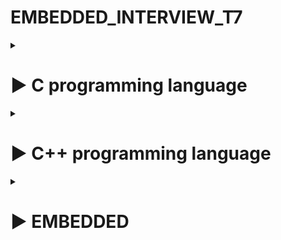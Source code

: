 # EMBEDDED_INTERVIEW_T7

<details>
  <summary><h1>▶ C programming language</h1></summary>
## 1. C Basic 

**1.1 Typedef**

**1.2 Struct**

**1.3 For**

**1.4 While**

**1.5 Do**

**1.6 If Else**

**1.7 Switch case**



## 2. Pointer

**2.1 Con trỏ**
- Là một biến mà nó lưu địa chỉ của biến khác

E.g : 

![Alt text](image.png)

- Biến number có giá trị là 50, địa chỉ là fff4
- Trong đó p là biến con trỏ trỏ đến địa chỉ fff4 của biến number

E.g : 
```c
#include <stdio.h>

int a = 10;

void test(){
    printf("this is test\n");
}
int main(int argc, char const *argv[])
{
    int *ptr = &a;
    printf("dia chi %p\n", &test); 
    printf("dia chi a %p\n", &a );

    printf("gia tri ptr %p\n", ptr);

    printf("gia tri cua bien ma con tro dang quan li %d ", *ptr);
    return 0;
}
```


**Kích thước con trỏ**
Con trỏ chỉ lưu địa chỉ nên kích thước của mọi con trỏ là **như nhau**. Kích thước này phụ thuộc vào môi trường hệ thống máy tính:
- Môi trường Windows 32 bit: 4 bytes
- Môi trường Windows 64 bit: 8 bytes
```c
int main(int argc, char const *argv[])
{

void *ptr= &tong;
printf("size: %d\n", sizeof(ptr));
// Kích thước biến con trỏ phụ thuộc vào kiến trúc của vi xử lí
//64 /8bit = 8 byte
//32/8 = 4

return 0;
}
```


**2.2 Con trỏ Void (Void Pointer)**

- Con trỏ void là con trỏ đặc biệt, có thể trỏ đến mọi địa chỉ
- Dùng con trỏ void thì phải ép kiểu
```c
int main(int argc, char const *argv[])
{
    int i = 10;
    double d = 10.3;
    char c = 'A';
    //int *ptr = &d; : máy sẽ báo lỗi vì không cùng kiểu dữ liệu  
    void *ptr; // là con trỏ đặc biệt, nó sẽ trỏ đến địa chỉ của mọi đối tượng không cần biết đó là kiểu dữ liệu gì 
    ptr = &i; 
    // printf(" gia tri cua ptr %p\n", *ptr); : in ra lỗi vì nó chỉ biết địa chỉ của i chứ không biết nó mang kiểu dữ liệu gì nên ta phải ÉP KIỂU
    printf("test i = %d\n", *(int*)ptr ); // (int*)ptr: giá trị của địa chỉ này là kiểu integer   
    ptr = &d;
    printf("test d = %f\n", *(double*)ptr);
    ptr = &c;
    printf("test c = %c\n", *(char*)ptr);
 return 0;
}

```
**2.3 Function Pointer**
- Trỏ đến địa chỉ của hàm
- Dùng để gọi hàm thông qua con trỏ
`kiểu trả về hàm(*tên con trỏ hàm)(kiểu input, kiểu input )`
Ex:
```c
// con trỏ hàm sẽ trỏ đến địa chỉ của hàm
void tong(int a, int b){
    printf("tong %d va %d = %d\n", a, b, a+b);
}

void hieu(int a, int b){
    printf("hieu %d va %d = %d\n", a, b, a-b);
}

int tich(int a, int b){
    return a*b;
}
int main(int argc, char const *argv[])
{
    void(*ptr)(int,int); 
    ptr = &tong;
    ptr(8,7);
    ptr = &hieu;
    ptr(10,6);
    
    int (*ptrtich)(int,int) = &tich; // Con trỏ ptr trỏ tới hàm tích
    printf("tich %d\n", ptrtich(6,5));
    return 0;
}

```
**2.3.1 Con trỏ hàm làm input parameter**

```c
// con trỏ hàm sẽ trỏ đến địa chỉ của hàm
//input là 1 hàm dùng 1 con trỏ hàm
// cú pháp: void tenham(void(*tencontro)(kieu dau vao, kieu dau vao), tham so dau vao, tham so dau vao)
void tinhtoan(void(*func)(int, int), int a, int b ){
    printf("Tinh toan\n");
    func(a,b);
}
int main(int argc, char const *argv[])
{
  tinhtoan(&tong, 4, 9);   
  tinhtoan(&hieu, 8, 2);
  tinhtoan(&tich, 2, 6);
    return 0;
}

```
**2.3.2 Dùng con trỏ void trỏ đến địa chỉ của con trỏ hàm để hiển thị**
```c
void *ptr = &tong;
((void(*)(int,int))ptr)(7,5);

```


**2.4 Con trỏ NULL**
- Là con trỏ có địa chỉ và giá trị bằng 0
- Vì khai báo con trỏ bất kì thò phải có giá trị nếu không thì con trỏ sẽ trỏ tới giá trị rác
Ex:
```
```


**2.5 Pointer to Pointer**
- **Pointer to pointer** là một loại con trỏ dùng để lưu trữ địa chỉ của biến con trỏ.

VD: 
- ina = 10// 0xc1       
//giá trị 10, địa chỉ 0xc1
 int*ptr = &a // 0xc1; 0xa5
 //giá trị 0xc1, địa chỉ 0xa5``


- int**ptr ( giá trị của biến trỏ ) = &ptr= 0xa5
 *(0xa5)= 0xc1 --> **(0xa5)= 10



## 3. Memory Allocation


| Stack |
|:-----:|
|   ↓   |
|   ↑   |	
|  Heap |
|  Bss(Uninitialized data)  |
|  Data(Initialized data)   |
|  Text |

- ***Text:*** Quyền truy cập chỉ có thể Read
	- Chứa khai báo các hằng số(.rodata)
	- Nó chưa lệnh thực thi nên tránh sửa đổi instruction
- ***Data:*** Quyền truy cập Read-Write
	- Chứa biến toàn cục hoặc biến static: Có giá trị khởi tạo khác 0
	- Được giải phóng khi kết thúc chương trình
- ***Bss:*** Quyền truy cập Read-Write
	- Chứa biến toàn cục hoặc các biến static: Có giá trị khởi tạo bằng 0 hoặc không khởi tạo
	- Được giải phóng khi kết thúc chương trình
- ***Stack:*** Quyền truy cập là Read-Write.
	- Được sử dụng cấp phát cho biến local, input parameter của hàm,...
	- Sẽ được giải phóng khi ra khỏi block code/hàm
- ***Heap:*** Quyền truy cập là Read-Write.
	- Được sử dụng để cấp phát bộ nhớ động như: Malloc, Calloc,...
	- Sẽ được giải phóng khi gọi hàm free,...


**Cấp phát động**
- khai báo 1 mảng mà chưa rõ phải sử dụng kích thước là bao nhiêu --> cấp phát động
- Cấp phát động bộ nhớ chính là việc cấp phát/giải phóng, thay đổi kích thước bộ nhớ một cách linh hoạt. Giúp chúng ta điều khiển được việc sử dụng bộ nhớ của chương trình.

- **Malloc:**  
Ex: tạo 5 ô nhớ cho kiểu uint16
```c
 C1:   uint16_t *ptr = (uint16_t *)malloc(2*5)
 C2:   uint16_t *ptr2 = (uint16_t *)malloc(sizeof(uint16_t)*5);
```
- **Realloc:**
Ex: thay đổi size lên 7 ô nhớ
```c
    ptr2 = (uint16_t *)realloc(ptr2, sizeof(uint16_t)*7);
```
- **Free:** 
Ex:
```c
 free(ptr); // Thu hồi vùng nhớ
```

## 4. Variables 
**4.1 Biến Static**
- Biến static cục bộ: Khi 1 biến cục bộ được khai báo với từ khóa static. Biến sẽ chỉ được khởi tạo 1 lần duy nhất và tồn tại suốt thời gian chạy chương trình. Giá trị của nó không bị mất đi ngay cả khi kết thúc hàm. Tuy nhiên khác với biến toàn cục có thể gọi trong tất cả mọi nơi trong chương trình, thì biến cục bộ static chỉ có thể được gọi trong nội bộ hàm khởi tạo ra nó. Mỗi lần hàm được gọi, giá trị của biến chính bằng giá trị tại lần gần nhất hàm được gọi.


_E.g :  Khi chưa khai báo biến static_
```c
void test(){
    static int a =10;  // giả sử có địa chỉ là 0xc1
    printf("a = %d\n", a);
    a++;
}

int main(int argc, char const *argv[])
{
    test(); // nó sẽ được lưu ở phân vùng nhớ đó 
    test(); // khi chạy lần 2 thì sẽ không khởi tạo lại mà tiếp tục thực hiện tức là a + 1 
    test(); // tương tự

    return 0;
}
```
Kết quả: 
10
10
10


_E.g :  Khi dùng biến static_
```c
void test(){
    static int a =10;  // giả sử có địa chỉ là 0xc1
    printf("a = %d\n", a);
    a++;
}

int main(int argc, char const *argv[])
{
    test(); // nó sẽ được lưu ở phân vùng nhớ đó 
    test(); // khi chạy lần 2 thì sẽ không khởi tạo lại mà tiếp tục thực hiện tức là a + 1 
    test(); // tương tự

    return 0;
} 
```
Kết quả: 
 10
 11
 12


- Biến static toàn cục: Biến toàn cục static sẽ chỉ có thể được truy cập và sử dụng trong File khai báo nó, các File khác không có cách nào truy cập được. 



**4.2 Biến Extern** 
- Gọi hàm, biến từ một file khác
- Biến Static toàn cục không lấy được qua extern

VD: Muốn gọi biến a ở file test. sang file main.c, ta thực hiện ở file main.c như sau:

extern a;

Tại Terminal gõ: `gcc main.c test.c` --> `enter`
Gõ `./main` 



**4.3 Biến Volatile**
```c
volatile int test; // thông báo cho compiler không được phép tối ưu test
    while (1)
    {
        test = readdataUART(); // khi chạy sẽ bỏ qua bước này
        A();
        B();
        C();
    }  
    return 0;
```


**4.4 Biến Register**
- Tác dụng của từ khóa register, nói một cách ngắn gọn là làm tăng hiệu năng(performance) của chương trình.

![Alt text](image-5.png)

- Có register thì xử lí nhanh hơn.
- Hiện nay người ta không còn sủ dụng register nữa vì tốc độ xử lí của RAM đã nhanh hơn tuy nhiên một vài controller còn sử dụng.

Ex:
```c

int main(int argc, char const *argv[])
{
    clock_t start, end;
    double test;
    register  i; 
    start = clock();
    for (; i < 0xFFFFFFFF; i++);
    end = clock();
    test = ((double)(end - start))/CLOCKS_PER_SEC;
    printf("time: %f\n", test);
    return 0;
}

// không có register: time: 7.550000
// có register        time: 0.951000

``` 

## 5. Struct and Union
Struct và Union là 2 cấu trúc dữ liệu do lập trình viên định nghĩa bao gồm các biến với kiểu dữ liệu khác nhau.

**5.1 Struct**

Cú Pháp:
```c
struct <tên kiểu cấu trúc>
{
<kiểu dữ liệu> <tên thành phần 1>;
… 
<kiểu dữ liệu> <tên thành phần n>;
} <tên biến 1>, <tên biến 2>;

```
Ex: 
```c
struct dulieuhocsinh {
    int tuoi;
    float chieucao;
    int namsinh;
}hocsinh1;
```

**5.2 Union**
- Được khai báo và sử dụng như cấu trúc
- Các thành phần của union có chung địa chỉ đầu (nằm chồng lên nhau trong bộ nhớ)

Cú Pháp
```c
union <tên kiểu cấu trúc>
{
<kiểu dữ liệu> <tên thành phần 1>;
… 
<kiểu dữ liệu> <tên thành phần n>;
} <tên biến 1>, <tên biến 2>;
 ```
Ex:

```c
typedef union{
        uint8_t var1[2];
        uint8_t var2[3];
        uint8_t var3[1];   
}typeunion;
```

**5.3 So sánh Struct và union**

Về mặt ý nghĩa, struct và union cơ bản giống nhau(đều là kiểu dữ liệu do người dùng tự định nghĩa). Tuy nhiên, về mặt lưu trữ trong bộ nhớ, chúng có sự khác biệt rõ rệt như sau:

•	**Struct**: Dữ liệu của các thành viên của struct được lưu trữ ở những vùng nhớ khác nhau. Do đó kích thước của 1 struct tối thiểu bằng kích thước các thành viên cộng lại tại vì còn phụ thuộc vào bộ nhớ đệm (struct padding)

•	**Union** : Dữ liệu các thành viên sẽ dùng chung 1 vùng nhớ. Kích thước của union được tính là kích thước lớn nhất của kiểu dữ liệu trong union. Việc thay đổi nội dung của 1 thành viên sẽ dẫn đến thay đổi nội dung của các thành viên khác.


**5.4 Ví dụ về truyền data sử dụng union và struct**
```c
typedef union{
    struct{
        uint8_t id[2];
        uint8_t data[3];
        uint8_t checkSum[1];


    }object;
    uint8_t array[6];
   
}dataFrame;


int main(int argc, char const *argv[])
{
    //Gói data cần phải truyền: 1 byte ID
    //                          3 byte DATA
    //                          1 byte CS
    //                          0x01 0xC2 0xF8
    dataFrame test;
    test.object.id[0] = 0x01;
    test.object.id[1] = 0x02;

    test.object.data[0] = 0xC8;
    test.object.data[1] = 0xF8;
    test.object.data[2] = 0xF2;

    test.object.checkSum[0] = 0xA7;
    return 0;
}
```


## 6. Compiler 
Chương trình được viết bằng C muốn chạy được trên máy tính phải trải qua một quá trình biên dịch để chuyển đổi từ dạng mã nguồn sang chương trình dạng mã thực thi. Quá trình được chia ra làm 4 giai đoạn chính:


•	Giai đoàn tiền xử lý (Pre-processor)

•	Giai đoạn dịch NNBC sang Asembly (Compiler)

•	Giai đoạn dịch asembly sang ngôn ngữ máy (Assembler)

•	Giai đoạn liên kết (Linker)

![Alt text](image-4.png)

**6.1 Pre-processor (Giai đoạn tiền xử lý):** 

Nhận mã nguồn và xóa bỏ các dòng comments, xử lý các chỉ thị tiền xử lý có bắt đầu bằng kí hiệu `#`. Như `#include` (thay thế mã chương trình của một tệp tiêu để vào mã nguồn cần dịch), `#define` (thay thế bằng giá trị cụ thể tại mỗi nơi sử dụng trong chương trình).
	-  Sau khi qua quá trình tiền xử lý thì file code lúc này sẽ có dạng `.i`.
	-  Dùng lệnh `gcc -E filename.c -o filename.i` hoặc `gcc -E filename.c` để xem code sau khi qua quá trình preprocessor.


**6.2 Compiler (Giai đoạn dịch NNBC sang ngôn ngữ Assembly)**

Kiểm tra các kiểu dữ liệu có lỗi hay không, phân tích cú pháp (syntax) của mã nguồn NNBC và tối ưu code.
	-  Quá trình này sẽ biên dịch từ code `.i` sang ngôn ngữ assembly `.s`.
	-  Dùng lệnh `gcc -S -o filename.s filename.c` để có thể xem code sau quá tình compiler.
 
**6.3 Assembler (Giai đoạn dịch ngôn ngữ Assembly sang ngôn ngữ máy):**

- Biên dịch ngôn ngữ Assembly sang ngôn ngữ máy (0 và 1). Và tạo ra tệp tin Object `.o` or `.obj`.
-  Dùng lệnh `gcc -c filename.c -o filename.o` để tạo ra file ".o" và dùng lệnh `objdump -d -Mintel filename.o` để xem code.

**6.4 Linker (Giải đoạn liên kết):** 
- Trong giai đoạn này mã máy của một chương trình `.o` dịch từ nhiều nguồn (file .c hoặc file thư viện .lib) được liên kết lại với nhau để tạo thành chương trình đích nhất. Mã máy của các hàm thư viện gọi trong chương trình cũng được đưa vào chương trình cuối trong giai đoạn này. Chính vì vậy mà các lỗi liên quan đến việc gọi hàm hay sử dụng biến tổng thể mà không tồn tại sẽ bị phát hiện. Kể cả lỗi viết chương trình chính không có hàm main() cũng được phát hiện trong liên kết.

- File sau khi được gộp lại thì sẽ có đuôi mở rộng Executable `.exe`, còn trên Linux và MacOs thì có thể có đuối theo chỉ định hoặc không có đuôi mở rộng.

- Để chạy file code C trên `terminal` dùng lệnh `gcc -o filename filename.c` đẻ tạo ra tệp thực thi, sau đó dùng lệnh `./filename` để chạy tệp thực thi đó.


## 7. Macro and Function
**7.1 Macro**
 Macro không phải là kiểu dữ liệu mà là một định nghĩa 1 đoạn chương trình nào đó bằng một tên, khi gọi tên chương trình đó thì quá trình tiền xử lí sẽ copy chương trình đó bỏ vào.

**7.1.1 #ifndef** (if not define)
Ex:

`

`#ifndef STM32
#define STM32
*chương trình*


`

**7.1.2 Tạo chuỗi**
- Mỗi con chip có những thanh ghi khác nhau, ta định nghĩa cho mỗi con chip vì thế chương trình phía dưới chỉ cần thay đổi
- Để tạo chuỗi ta dùng #


**7.1.3 __VA_ARGS__**

**7.2 Function**
- Function là một khối lệnh thực hiện chức năng nào đó.
- Program counter: là bộ đếm
- Stack pointer: lưu bộ nhớ, 
- Vào 0x0000 sẽ khởi tạo Program count và Stack pointer
- Program count sẽ đếm từng địa chỉ và đọc giá trị của từng địa chỉ ra. Thì giá trị đó sẽ làm cho chương trình chạy.

lưu thằng tiếp theo vào stack pointer 

**7.3 So sánh Macro và Function**



 | |Macro  | Function |
 |-|-------|----------|
 | **Được xử lí ở**| Preprocessor | Compiler|
|**Tóm tắt quá trình thực hiện** | Thay thế đoạn code macro vào chỗ được gọi trước khi được biên dịch | 	Khi thấy hàm được gọi, compiler sẽ phải lưu con trỏ chương trình PC (Program Counter) hiện tại vào stack(stack counter); chuyển PC tới hàm được gọi, thực hiện hàm đó xong và lấy kết quả trả về; sau đó quay lại vị trí ban đầu trong stack trước khi gọi hàm và tiếp tục thực hiện chương trình. |
| **Kích thước**|  lớn file main.i sẽ dài hơn| file sẽ nhiều hơn assembly nhỏ | 
|**Tốc độ** |nhanh  | chậm |

file main.i

tốn ram hơn

## 8.REVIEW C - Interview Question 
1. Khác nhau giữa Macro và Function? Kích thước lớn là cái gì lớn? RAM_file.i_file.s_file.o_file.exe



2. Có bao nhiêu phân vùng nhớ? Liệt kê và nêu rõ?

3. Khác nhau giữa Stack và Heap?

4. Không giải phóng vùng nhớ bằng Free thì chương trình sẽ như thế nào? Nếu shut down máy thì sẽ hết tình trạng đó không?
- Có vì phần vùng nhớ nằm trong RAM, mà RAM thì sẽ bị reset khi tắt nguồn.

5. Biến Static toàn cục và Static cục bộ?

6. typedef struct{
	int x;
	int y;
}Points; 
Points nằm ở phân vùng nào? 

- Không ở phân vùng nào cả (nếu không sử dụng Points)
Nằm ở phân vùng text (Nếu có sử dụng Points)
	Vì nếu k sử dụng Points thì quá trình Compiler sẽ bỏ đi khai báo của Points
	Nếu có sử dụng Points thì quá trình Compiler sẽ để lại khai báo của Points
7. Struct và Union?

8. Con trỏ là gì?
9. Liệt kê các loại con trỏ và nêu rõ từng loại?

11. Quá trình compiler diễn ra như nào?
	

## Additional Knowledge
</details>

<details>
  <summary><h1>▶ C++ programming language</h1></summary>

## 1.CLASS
1.1 What is class?
- Class là một cấu trúc dữ liệu tự định nghĩa, nó cho phép lập trình viên tạo ra các đối tượng (**objects**) mới có cùng bản chất.

- Class định nghĩa các thuộc tính data members còn gọi là **property** và phương thức member functions còn gọi là **method** mà các đối tượng của nó có thể sử dụng.
- Trong C++, từ khóa class sẽ chỉ điểm bắt đầu của một class sẽ được cài đặt. Class trong C++ giúp tổ chức mã nguồn một cách có cấu trúc và tái sử dụng, đồng thời cho phép ẩn thông tin và triển khai tính kế thừa, đa hình và đóng gói.

**Phạm vi truy cập (Access modifiers):**
Access modifier là phạm vi truy cập của các thuộc tính và phương thức sẽ được khai báo bên dưới nó. Có 3 phạm vi truy cập trong C++ là public, private và protected.

- **Public**: Các member được khai báo trong Public thì các Object có thể truy cập trực tiếp tới được. Và các User có thể sử dụng và thay đổi các giá trị trong các member này
- **Private**: Được sử dụng khi bạn muốn chặn User truy cập vào những member khai báo trong phạm vi này, giới hạn truy cập và sửa đổi giá trị của chúng. Sử dụng các member trong Public để truy cập đến các member trong Private.
- **Protected**: Tương tự như Private, nhưng Private thì các class con không thể kết thừa được các member trong Private của class chính, còn Protected thì lại cho phép các class con có thể kế thừa được các member trong protected của class chính.
**1.2 Constructor**
- Constructor hay hàm dựng là một hàm đặc biệt.
- Constructor là một hàm sẽ có tên trùng với tên của class.
- Sẽ được gọi chạy đầu tiên ngay khi chúng ta khởi tạo một object.

**1.3 Destructor**

## 2.OOP
Có 4 đặc tính: Tính kế thừa, đa hình, trừa tượng và đóng gói

**2.1 Inheritance (Tính kế thừa )**
Trong lập trình hướng đối tượng có ý nghĩa, một class có thể kế thừa các thuộc tính của một class khác đã tồn tại trước đó. Khi một class con được tạo ra bởi việc kế thừa thuộc tính của class cha thì chúng ta sẽ gọi class con đó là subclass trong C++, và class cha chính là superclass trong C++

**2.2 Abstraction (Tính trừu tượng)**
Tính trừu tượng trong lập trình hướng đối tượng là một khả năng mà chương trình có thể bỏ qua sự phức tạp bằng cách tập trung vào cốt lõi của thông tin cần xử lý. Điều đó có nghĩa, bạn có thể xử lý một đối tượng bằng cách gọi tên một phương thức và thu về kết quả xử lý, mà không cần biết làm cách nào đối tượng đó được các thao tác trong class. Ví dụ đơn giản, bạn có thể nấu cơm bằng nồi cơm điện bằng cách rất đơn giản là ấn công tắc nấu, mà không cần biết là bên trong cái nồi cơm điện đó đã làm thế nào mà gạo có thể nấu thành cơm.

**2.3 Polymorphism (Tính đa hình)**
Tính đa hình trong lập trình hướng đối tượng là một khả năng mà một phương thức trong class có thể đưa ra các kết quả hoàn toàn khác nhau, tùy thuộc vào dữ liệu được xử lý. Ví dụ đơn giản, cùng là một class quản lý dữ liệu là các con vật, thì hành động sủa hay kêu của chúng được định nghĩa trong class sẽ cho ra kết quả khác nhau, ví dụ nếu là con mèo thì kêu meo meo, còn con chó thì sủa gâu gâu chẳng hạn. 

**2.4 Encapsulation (Tính đóng gói)**
Tính đóng gói trong lập trình hướng đối tượng có ý nghĩa không cho phép người sử dụng các đối tượng thay đổi trạng thái nội tại của một đối tượng, mà chỉ có phương thức nội tại của đối tượng có thể thay đổi chính nó. Điều đó có nghĩa, dữ liệu và thông tin sẽ được đóng gói lại, giúp các tác động bên ngoài một đối tượng không thể làm thay đổi đối tượng đó, nên sẽ đảm bảo tính toàn vẹn của đối tượng, cũng như giúp dấu đi các dữ liệu thông tin cần được che giấu. Ví dụ đơn giản, khi bạn dùng một cái iphone, bạn không thể thay đổi các cấu trúc bên trong của hệ điều hành iOS, mà chỉ có Apple mới có thể làm được điều này thôi.

**SUMMMARY**
- Tính đa hình: là cùng một phương thức với các input khác nhau thì sẽ cho ra các kết quả khác nhau. Trong một Class thì những method có thể trùng tên nhau nhưng phải khác input parameter.

E.g: Cách di chuyển. Khi input là người thì cách di chuyển là hai chân, input là mèo thì cách di chuyển là bốn chân, input là cá thì cách di chuyển là đuôi. Hoặc ví dụ về loại nhạc cụ.

- Tính trừu tượng: là một khả năng mà chương trình có thể bỏ qua sự phức tạp bằng cách tập trung vào cốt lõi của thông tin cần xử lý.
E.g: Như máy giặc ta chỉ cần bỏ đồ vào và bấm nút còn bên trong máy giặc, giặc như thế nào ta không cần quan tâm.

- Tính đóng gói: Các thuộc tính phải được nằm trong private để gán giá trị cho nó hoặc lấy giá trị của nó ra thì phải thông qua. Ý nghĩa là tránh cho người dùng cang thiệp vào và sửa đổi dữ liệu.


### 3.Vector
- Vector là một cấu trúc dữ liệu trong C++ dùng để chứa các đối tượng khác. Tương tự như mảng (array), vector cũng có thể chứa nhiều phần tử.
- Tuy nhiên, nếu như số lượng phần tử (size) của một mảng là cố định, thì ở vector, nó hoàn toàn có thể thay đổi trong suốt quá trình làm việc của chương trình
- vector khác mảng thông thường là kích thước của vector có thể thay đổi trong quá trình thực thi chương trình. Khi cần, vector có thể mở rộng (tăng kích thước) hoặc thu hẹp (giảm kích thước) để chứa thêm hoặc loại bỏ các phần tử.
- Trước khi sử dụng thư viện `#include<vector>`.

- So sánh với mảng tĩnh, vector tiêu thụ bộ nhớ hơn để đổi lấy khả năng quản lý lưu trữ và tăng kích thước động một cách hiệu quả.
**Modifier**

- ***push_back():*** Hàm đẩy một phần tử vào vị trí sau cùng của vector. Nếu kiểu của đối tượng được truyền dưới dạng tham số trong push_back() không giống với kiểu của vector thì sẽ bị ném ra. VD: ten-vector.push_back(ten-cua-phan-tu);
	- ***assign():*** Nó gán một giá trị mới cho các phần tử vector bằng cách thay thế các giá trị cũ. VD: ten-vector.assign(int size, int value);
	- ***pop_back():*** Hàm pop_back () được sử dụng để xóa đi phần tử cuối cùng một vector.
	- ***insert():*** Hàm này chèn các phần tử mới vào trước phần tử trước vị trí được trỏ bởi vòng lặp. Chúng ta cũng có thể chuyển một số đối số thứ ba, đếm số lần phần tử được chèn vào trước vị trí được trỏ.
   	- ***erase():*** Hàm được sử dụng để xóa các phần tử tùy theo vị trí vùng chứa
	- ***emplace():*** Nó mở rộng vùng chứa bằng cách chèn phần tử mới vào
	- ***emplace_back():*** Nó được sử dụng để chèn một phần tử mới vào vùng chứa vector, phần tử mới sẽ được thêm vào cuối vector
	- ***swap():*** Hàm được sử dụng để hoán đổi nội dung của một vector này với một vector khác cùng kiểu. Kích thước có thể khác nhau.
	- ***clear():*** Hàm được sử dụng để loại bỏ tất cả các phần tử của vùng chứa vector.

```c
	//dùng thư viện vector giống cấp phát bộ nhớ động trong c, nhưng có thư viện hỗ trợ các công cụ nhanh hơn.
	#include <vector>
	
	vector<int> array;	// khai báo mảng kiểu int
	array.push_back(4);  //thêm phần tử tại 0 là 4
	array.push_back(8);  //thêm phần tử tại 1 là 8
	array.push_back(20);
	array.push_back(15); //thêm phần tử tại 4 là 15
	
	//từ C++ 11 trở đi có for cải :
	for(int item : array){ // có thể dùng biến auto item, biến auto sẽ tự định nghĩa item thuộc kiểu dữ liệu gì tùy vào giá trị và nó được lưu
		printf("i = %d\n",item);
	}
	
	array.pop_back(); //xóa phần tử cuối cùng, xóa 15
	array.insert(array.begin()+2,77); //chèn phần tử tại 2 là 77, các phần tử phía sau sẽ dời vị trí cho nhau.
	array.erase(array.begin()+2); // xóa phần tử thứ 2, dời những phần tử phía sau lên.
	array.clear(); //thu hồi vùng nhớ giống free
	
	for(int i =0;i<array;i++){
		printf("%d\n",array[i]);
	}
```

### 4. TEMPLATE

- **Template (khuôn mẫu)** là một từ khóa trong C++, và là một kiểu dữ liệu trừu tượng tổng quát hóa cho các kiểu dữ liệu int, float, double, bool...
- **Template** trong C++ có 2 loại đó là function template & class template.
- **Template** giúp người lập trình định nghĩa tổng quát cho hàm và lớp thay vì phải nạp chồng (overloading) cho từng hàm hay phương thức với những kiểu dữ liệu khác nhau.

- **Summary:** Là 1 tính chất của tính đa hình. Những chương trình, hàm có tính đa hình gần giống nhau, người ta sử dụng tính đa hình để biểu diễn. 

E.g
```c
#include <iostream>

template <typename var1, typename var2>

var1 tong(var1 a,var2 b){
    return var1(a+b);
}

int main(){
    printf("tong a va b:%d\n",tong(4,5));
// 4 là int=> var 1 là int , 5 là int => var2 là int
    printf("tong a va b: %f\n",tong(4.3,5));

//4.3 var 1 là double, var 2 là int . ép kiểu cho var 1 theo double

    return 0;
}
```

### 5. NAMESPACE
- **Namespace** là từ khóa trong C++ được sử dụng để định nghĩa một phạm vi nhằm mục đích phân biệt các hàm, lớp, biến, ... cùng tên trong các thư viện khác nhau

```c
#include <iostream>
#include "test.cpp"


using namespace ConOngA;
namespace ConOngA{
    int Teo = 20;

}
// Chỉ được 1 biến Teo. Không được khai báo thêm 1 biến Teo 

namespace ConOngB{
    int Teo = 30;
}

//Để sử dụng 2 biến ConOngA và ConOngB thì ta sử dụng namespace  


using namespace ConOngA; // thì lúc này ở hàm main có thể gọi trực tiếp Teo, không cần phải gọi ConOngA nữa



int main(int argc, char const *argv[])
{
    std::cout<<ConOngA::Teo<< std::endl; 
    std::cout<<ConOngB::Teo<<std::endl;

    // Là biến bình thường chỉ khác địa chỉ vùng nhớ nó lưu

    ConOngA::SinhVien sv;
    sv.TEN = 10;
    std::cout<<Teo<<std::endl;

    // ConOngA ở file test và ở file này là 1 vùng nhớ chung nên những member phía trong sẽ không được trùng nhau
    // Khi ngta thiết kế thư viện có những thứ bên trong trùng nhau vd như độ ẩm ( độ ẩm của đất hoặc không khí), thì người ta sẽ thiết kế các namespace khác nhau
    
    return 0;
}
    

```


### 6. VIRTUAL FUNCTION
- **Hàm ảo (virtual function)** là một hàm thành viên trong lớp cơ sở mà lớp dẫn xuất khi kế thừa cần phải định nghĩa lại.
- **Hàm ảo** được sử dụng trong lớp cơ sở khi cần đảm bảo hàm ảo đó sẽ được định nghĩa lại trong lớp dẫn xuất. Việc này rất cần thiết trong trường hợp con trỏ có kiểu là lớp cơ sở trỏ đến đối tượng của lớp dẫn xuất.
- **Hàm ảo** là một phần không thể thiếu để thể hiện tính đa hình trong kế thừa được hỗ trợ bởi nguồn ngữ C++.
**Lưu ý:** Con trỏ của lớp cơ sở có thể chứa địa chỉ của đối tượng thuộc lớp dẫn xuất, nhưng ngược lại thì không được.
- **Hàm ảo** chỉ khác hàm thành phần thông thường khi được gọi từ một con trỏ. Sử dụng hàm ảo khi muốn con trỏ đang trỏ tới đối tượng của lớp nào thì hàm thành phần của lớp đó sẽ được gọi mà không xem xét đến kiểu của con trỏ.

**Sum:** Khi thiết kế chương trình nếu cho phép class con load lại cái mới nhất thì ta sử dụng virtual function

### 7. LINKED LIST
 **Danh sách liên kết đơn (Single Linked List)** là một cấu trúc dữ liệu động, nó là một danh sách mà mỗi phần tử đều liên kết với phần tử đúng sau nó trong danh sách. Mỗi phần tử (được gọi là một node hay nút) trong danh sách liên kết đơn là một cấu trúc có hai thành phần:

+ Thành phần dữ liệu: lưu thông tin về bản thân phần tử đó.
+ Thành phần liên kết: lưu địa chỉ phần tử đứng sau trong danh sách, nếu phần tử đó là phần tử cuối cùng thì thành phần này bằng NULL.

![Alt text](image-1.png)
![Alt text](<Untitled Diagram_node.png>)  


### 8. LIST
 **List** là một danh sách chứa các đối tượng (các nút (node) – lưu trữ các thông tin dữ liệu và địa chỉ của nút kế tiếp, nút trước đó) liên kết với nhau và cho phép chèn thêm hay xóa bất kì một đối tượng nào trong danh sách.
```c
#include <iostream>
#include <list>


using namespace std;

int test[] = {1, 3, 5, 7, 9};

int main(int argc, char const *argv[])
{
    list<int> array =  {1, 2, 3, 4, 5, 6};
    list<int>::iterator it = array.begin();

    advance(it, 2); // Dịch con trỏ tới vị trí 3
    array.insert(it, 10); // chèn 10 vào vị trí 3

    for(int i : array){
        cout<<"i = "<<i <<endl;
    }
    //Hoặc thông qua iterator
    for (list<int>::iterator it = array.begin(); it != array.end(); it++) //it sẽ dịch địa chỉ qua ô    
    {
       cout<<" i = "<<*it<<endl;
    }
    
    //Đối với list thì phải dùng các này. Chứ không thể dùng vòng for như bình thường( i<array.size())
    // Vector giống như malloc, realloc khác với List là kiểu linked list

    array.begin();
    test[1];
    return 0;
}

```

### 9. MAP

- Cấu trúc dữ liệu kiểu map là một cấu trúc dữ liệu ánh xạ giữa cái gọi là khoá (key) sang giá trị của khoá đó (gọi là value)

- Trong cấu trúc dữ liệu này, mỗi một key sẽ nhận một giá trị khác nhau.

![Alt text](image-3.png)

```c
#include <iostream>
#include <map>

using namespace std;

typedef struct{
    string ten;
    int tuoi;
}ThongTin;


int main(int argc, char const *argv[])
{
    map<int, ThongTin> SinhVien;

    SinhVien[101] = {"Hoang", 20}; //101: là key, {"Hoang", 20} là value
    SinhVien[102] = {"Tuan", 18};
    SinhVien[103] = {"Quan", 21};
    

    for(auto item : SinhVien){
        cout<<"ID = "<<item.first<<", Ten: "<<item.second.ten<<", Tuoi: "<<item.second.tuoi<<endl;
    }
    return 0;
}




```

**SO SÁNH VECTOR, LIST VÀ MAP**

|            | Vector                   | List                        | Map                            |
|------------|--------------------------|-----------------------------|--------------------------------|
| Ad    | - Truy cập ngẫu nhiên các phần tử thông qua index. <br> - Được triển khai dưới dạng địa chỉ liên tiếp trong bộ nhớ. <br> - Hỗ trợ thay đổi kích thước dễ dàng. | - Chèn và xóa phần tử ở bất kỳ vị trí nào dễ dàng hơn. <br> - Không cần dùng thêm bộ nhớ liền kề để mở rộng kích thước. <br> - Linh hoạt trong việc chèn, xóa và truy xuất. | - Lưu trữ các cặp key-value và tự động sắp xếp theo key. <br> - Truy cập hiệu quả thông qua key. <br> - Hỗ trợ các phương thức cho việc chèn, xóa và truy xuất. |
| Disad | - Chèn và xóa phần tử ở vị trí không phải cuối cùng thì phức tạp hơn. <br> - Cần dùng thêm bộ nhớ liền kề để mở rộng kích thước. <br> - Không hiệu quả cho chèn và xóa phần tử ở đầu hoặc giữa vector. | - Truy cập ngẫu nhiên chậm hơn so với vector. <br> - Chiếm nhiều bộ nhớ hơn do lưu trữ các con trỏ liên kết. | - Tốn nhiều bộ nhớ hơn do lưu trữ các key-value pairs và con trỏ liên kết. <br> - Thời gian tìm kiếm và truy xuất có phức tạp. <br> - Không hỗ trợ truy cập ngẫu nhiên theo index. |


### 10. LAMDA (unfinished)

 - Sử dụng mà không cần biết trước, khi nào sủ dụng thì dùng đến luôn
 - Hàm bình thường thì viết toàn cục. Còn lambda viết cục bộ 
**Expression**:

*[ capture clause ] (parameters) -> return-type  
{   
   definition of method   
}*

</details>

<details>
  <summary><h1>▶ EMBEDDED</h1></summary>

### 1. SPI - Serial Peripheral Interface
**1.1 Introduction**

    Giao tiếp 1 Master với 1 Slave
    Bus SPI gồm có 4 đường tín hiệu:
- **SCLK**: Serial Clock
- **MOSI**: Master Out, Slave In
- **MISO**: Master In, Slave Out
- **SS**: Slave Select
 ![Alt text](image-13.png)
**1.2 How SPI works?**
![Alt text](image-11.png)
- Mỗi chip Master hay Slave sẽ có một thanh ghi dữ liệu 8 bit chứa dữ liệu cần gửi đi hoặc dữ liệu nhận về.
- Cứ mỗi xung nhịp do Master tạo ra trên chân SCLK, một bit trong thanh ghi dữ liệu của Master được truyền qua Slave trên đường MOSI, đồng thời một bit trong thanh ghi dữ liệu của Slave cũng được truyền qua cho Master trên đường MISO.

**1.3 Operation Modes**
**CPOL** - **Clock Polarity** : cực của xung clock(chế độ nhàn rỗi mức 0, 1)
**CPHA** - **Clock Phase**: pha của clock (cạnh lên, xuống)

|  **MODE** | **CPOL**  | **CPHA**  |
|-------|-------|-------|
|  1    |   0   |0      |
|  2    |   0   |1      |
|  3    |   1   |0      |
|  4    |   1   |1      |

![Alt text](image-12.png)
### 2. UART
**2.1 Introduction**

![Alt text](image-10.png)
- UART hay bộ thu-phát không đồng bộ đa năng là một trong những hình thức giao tiếp kỹ thuật số giữa thiết bị với thiết bị đơn giản và lâu đời nhất. 
- Nó dựa vào 1 khoảng thời gian giống nhau để truyền dữ liệu. So sánh với SPI thì UART sẽ chậm hơn và dễ lỗi hơn do không có chân xung clock.
**2.2 How I2C works?**
![Alt text](image-9.png)
- **Start bit** 2 chân Tx, Rx luôn ở mức 1. Khi giao tiếp thì Tx kéo xuống 0 . Sau đó delay 1 khoảng thời gian cố định. 
**Data Frame:** - Nó có thể dài từ 5 bit đến 8 bit nếu sử dụng bit Parity (bit chẵn lẻ). 
- Kiểm tra bit thứ nhất. Data đó ở mức 1 thì set Tx lên 1 còn ngược lại Tx về 0. Delay 1 khoảng thời gian **baud rate** và tiếp tục thực hiện như thế. 
- **Parity Bit** bit Parity là một cách để UART bên nhận kiểm tra dữ liệu đã thay đổi trong quá trình truyền hay không.
    + Nếu tổng số bit 1 trong Data Frame là chẵn thì set P về 0.
    + Nếu tổng số bit 1 trong Data Frame là lẻ thì set P lên 1. 

**Stop Bit:** Để báo hiệu sự kết thúc của gói dữ liệu, UART gửi sẽ điều khiển đường truyền dữ liệu từ điện áp thấp đến điện áp cao trong ít nhất hai khoảng thời gian bit

**UART2:**

- Rx sẽ liên tục kiểm tra, Rx khi hạ xuống 0 thì nhận biết UART1 truyền. Sau đó delay 1 khoảng thời gian. Đọc lại chân Rx. delay 1 khoảng thời gian ở mỗi bit.

- Nó dựa vào 1 khoảng thời gian giống nhau để truyền dữ liệu. So sánh với SPI thì UART sẽ chậm hơn và dễ lỗi hơn do không có chân xung clock.

baud rate: số bit truyền trong 1s
bit P: là bit 1 hoặc 0 để các bit gởi đi có tổng số bit 1 là số chẵn





### 3. I2C
**3.1 Introduction**
- I2C sử dụng 2 dây tín hiệu là SDA (Serial Data Line) và SCL (Serial Clock Line). 
- SPI có hai chân truyền, nhận nên có thể truyền nhận cùng một lúc còn I2C chỉ có 1 chân SDA nên tại 1 thời i điểm chỉ có thể truyền hoặc nhận. 

![Alt text](image-7.png)
![Alt text](image-6.png)

**How I2C wworks**

![Alt text](image-8.png)

 Về chế độ truyền của I2C thì nó sẽ truyền theo các Messages.

- Đầu tiên nó sẽ gửi Start bit, **Start bit** này là **SDA** sẽ kéo mức điện áp từ mức cao xuống mức thấp trước khi **SCL** sẽ kéo từ mức cao xuống mức thấp.

- Sau đó sẽ gửi 7 hoặc 10 bit địa chỉ(**Address Frame**) kèm với 1 bit **read/write** (bit này sẽ thông báo cho slave là master đang muốn gửi dữ liệu đến slave hay muốn nhận dữ liệu từ slave).
- Mỗi slave sẽ so sánh địa chỉ được gửi từ master với địa chỉ của chính nó. Nếu địa chỉ trùng khớp, slave sẽ trả về một bit ACK . 
- Nếu slave đã nhận được dữ liệu thì slave sẽ trả về một bit **ACK** ở mức thấp, sau khi master đã nhận được bit **ACK(bit 0)** bằng cách kéo dòng **SDA** xuống thấp cho một bit thì nó biết là slave đã nhận đúng địa chỉ. 
- Nếu địa chỉ từ master không khớp với địa chỉ của slave, slave rời khỏi đường SDA cao.
- Mỗi lần master truyền một byte thì master có một khoảng **timeout** (thời gian thoát ra)cố định để đợi nhận tín hiệu **ACK**. Master sẽ liên tục đọc chân **SDA** nếu trong **timeout** mà slave không kéo chân **SDA** về mức 0. Thì chương trình sẽ truyền lại từ đầu hoặc cho dừng chương trình...
- Tiếp theo master sẽ truyền **8 bit data**, sau đó nó sẽ đợi slave phản hồi lại bit **ACK** nếu nhận được thì nó sẽ truyền byte tiếp theo, cứ như vây nó truyền hết data mình muốn truyền đi.
- Cuối cùng để kết thúc thì nó gửi một **Stop bit**, **Stop bit** đầu tiên nó sẽ kéo **SCL** từ mức thấp lên mức cao, sau đó **SDA** kéo từ mức thấp lên mức cao.

### 4. Interupt

- Chương trình ngắt là chương trình ưu tiên cao, sẽ chạy độc lập với chương trình chính. Khi có sự kiện đột xuất xảy ra thì chương trình sẽ chạy chương trình ngắt.
- Mỗi loại ngắt có những địa chỉ của vùng ngắt. Khi ngắt xảy ra thì sẽ trỏ PC trỏ tới địa chỉ đó để chạy chương trình, những ngắt nào có số thứ tự ngắt càng thấp thì sẽ có độ ưu tiên càng cao. 
- Các loại ngắt: 

+ **Ngắt reset**: con trỏ PC sẽ trỏ đến địa chỉ 0x00 và chạy lại chương trình. Giống như khi cấp nguồn 
+ **Ngắt ngoài**: 
    - LOW: kích hoạt liên tục khi trạng thái chân digital có mức thấp
	- HIGH: kích hoạt liên tục khi trạng thái chân digital có mức cao.
	- RISING: kích hoạt khi trạng thái của chân digital chuyển từ mức điện áp thấp sang mức điện áp cao.
	- FALLING: kích hoạt khi trạng thái của chân digital chuyển từ mức điện áp cao sang mức điện áp thấp.
	 
+ **Ngắt truyền thông**: Ngắt truyền nhận dữ liệu SPI, I2C, UART.
+ **Ngắt timer**: Có 1 thanh ghi lưu giá trị đếm của timer. Cứ 1 xung thì bộ nhớ được tăng lên một lần. Thời điểm mà thanh ghi đầy thì nó bị tràn và nó sẽ kích hoạt cờ tràn. Khi thanh ghi đầy thì cờ tràn chuyển sang mức 1 và tiến hành ngắt timer. Dừng ctr chính và trỏ con trỏ PC đến địa chỉ của timer và thực hiện chương trình bên trong timer. Chương trình trong timer cứ chạy hoài như thế, để thoát chương trình thì cần ctr reset thanh ghi.

![Alt text](image-14.png)

### 5. TIMER
- Bộ đếm/Bộ định thời: Đây là các ngoại vi được thiết kế để thực hiện một nhiệm vụ đơn giản: đếm các xung nhịp. Mỗi khi có thêm một xung nhịp tại đầu vào đếm thì giá trị của bộ đếm sẽ được tăng lên 01 đơn vị (trong chế độ đếm tiến/đếm lên) hay giảm đi 01 đơn vị (trong chế độ đếm lùi/đếm xuống). Xung nhịp đưa vào đếm có thể là một trong hai loại:

  + Xung nhịp bên trong IC: Đó là xung nhịp được tạo ra nhờ kết hợp mạch dao động bên trong IC và các linh kiện phụ bên ngoài nối với IC. Trong trường hợp sử dụng xung nhịp loại này, người ta gọi là các bộ định thời (timers). Do xung nhịp bên loại  này thường đều đặn nên ta có thể dùng để đếm thời gian một cách khá chính xác.

  + Xung nhịp bên ngoài IC: Đó là các tín hiệu logic thay đổi liên tục giữa 02 mức 0- 1 và không nhất thiết phải là đều đặn. Trong trường hợp này người ta gọi là các bộ 
đếm (counters). Ứng dụng phổ biến của các bộ đếm là đếm các sự kiện bên ngoài như đếm các sản phầm chạy trên băng chuyền, đếm xe ra/vào kho bãi…Một khái niệm quan trọng cần phải nói đến là sự kiện “tràn” (overflow). Nó được hiểu là sự kiện bộ đếm đếm vượt quá giá trị tối đa mà nó có thể biểu diễn và 
quay trở về giá trị 0. Với bộ đếm 8 bit, giá trị tối đa là 255 (tương đương với FF trong hệ Hexa) và là 65535 (FFFFH) với bộ đếm 16 bit.

### 6. CAN 
- CAN là hình thức giao tiếp có 2 dây CAN high, CAN low
- Có 2 dạng truyền: CAN low speed, CAN high speed
  
| Thông số | CAN low speed | CAN high speed |
|---|:---:|:---:|
|Tốc độ|125 kb/s|125 kb/s tới 1 Mb/s|
|Số nút trên bus|2 tới 20|2 tới 30|
|Trạng thái dominant|CAN_H = 4V; CAN_L = 1V|CAN_H = 3.25V; CAN_L = 1.5V|
|Trạng thái recessive|CAN_H = 1.75V; CAN_L = 3.25V|CAN_H = 2.5V; CAN_L = 2.5V|
|Tính chất của cap|30pF giữa cáp và dây|2*120 ohm|
|Mức điện áp cung cấp|5V|5V|

- Trong CAN 2 dây CAN High và CAN Low xoắn chéo dây lại để giúp cho việc truyền đi xa được và không bị nhiễu. 

- Làm sao để biết CAN nào đang truyền và CAN nào đang nhận?
Ex:
    CAN 1: 001 010
    CAN 2: 010 010
    CAN 3: 001 001

- Trong CAN có cơ chế, CAN nào đang truyền data thì CAN còn lại nhận data. Tức là tại 1 thời điểm chỉ có 1 node được truyền và các node khác nhận.

- Giả sử 3 CAN trên cùng truyền 1 lúc. Tại bit 1 CAN 1 gửi bit 0 thì CAN_H 4V, CAN_L 1V. Thì nó cũng sẽ nhận lại 4V và 1V. CAN 2, 3 cũng gửi như thế nên CAN 1 gửi ra bit 0 và cũng nhận lại bit 0. Do đó tại thời điểm CAN 1 gửi data chỉ có 1 mình nó đang truyền. 
- Tại bit 2, CAN 1 gửi ra 4V & 1V, CAN 2 gửi ra 3.25V & 1.75V. Lúc này CAN 1 không nhận lại 4V & 1V nữa. CAN 2 cũng như thế (cũng không nhận lại 3.25V & 1V) *****
- Theo cơ chế CAN, thì bit thấp được ưu tiên nên CAN 2 dừng truyền data vào chế độ nhận. Cứ tương tự như thế
- Tại bit 5 thì CAN vào chế độ nhận, còn CAN 3 "tháng" CAN 1 và 2

* **Explantion**: 4V      1V  -> chênh lệch 3V    (>= 3V bit 0)
                1.75V   3.25V -> chênh lệch 1.5V  (>= 1.5V bit 0)
        -> Nhận lại điện áp cao hơn: 4V - 3.25V -> chênh lệch 0.75V -> bit 1. Nghĩa là gửi ra bit 0 nhưng nhận lại bit 1

**6.2 CAN 2.0**

![Alt text](image-15.png)


Data Frame CAN (Phiên bản 2.0A) tiêu chuẩn bao gồm bảy trường bit khác nhau:
**1. Trường bắt đầu khung (Start Of Frame Field – SOF)** 
 Với cả 2 định dạng của chuẩn CAN 2.0 thì trường bắt đầu là vị trí của bit đầu tiên trong khung. Trường này chiếm 1 bit dữ liệu. Bit đầu tiên này là một Dominant Bit (mức logic 0) đánh dấu sự bắt đầu của một Data Frame.

**2. Trường xác định quyền ưu tiên (Arbitration Field)**

- Định dạng vùng xác định quyền ưu tiên là khác nhau đối với dạng khung chuẩn và khung mở rộng.

- Định dạng chuẩn: vùng xác định quyền ưu tiên có độ dài 12 bit, bao gồm 11 bit ID và 1 bit RTR.

- Định dạng mở rộng: trường xác định quyền ưu tiên có độ dài 32 bit, bao gồm có 29 bit ID, 1 bit SRR, 1 bit IDE và 1 bit RTR

Trong đó:

Bit RTR (Remote Transmission Request)

Là bit dùng để phân biệt khung là Data Frame hay Remote Frame.
Nếu là Data Frame, bit này luôn bằng 0 (Dominant Bit).
Nếu là Remote Frame, bit này luôn bằng 1 (Recessive Bit).
Vị trí bit này luôn nằm sau bit ID.
Trường hợp nếu Data Frame và Remote Frame có cùng ID được gửi đi đồng thời thì Data Frame sẽ được ưu tiên hơn.

Bit SRR (Substitute Remote Request)

Bit này chỉ có ở khung mở rộng.
Bit này có giá trị là 1 (Recessive Bit).
So với vị trí tương ứng trong khung chuẩn thì bit này trùng với vị trí của bit RTR nên còn được gọi là bit thay thế (Substitute).
Giả sử có hai Node cùng truyền, một Node truyền Data Frame chuẩn, một Node truyền Data Frame mở rộng có ID giống nhau thì Node truyền khung chuẩn sẽ thắng phân xử quyền ưu tiên vì đến vị trí sau ID, khung chuẩn là bit RTR = 0, còn khung mở rộng là bit SRR = 1. Như vậy, khung chuẩn chiếm ưu thế hơn so với khung mở rộng khi có ID như nhau.

Bit IDE (Identifier Extension)

Đây là bit phân biệt giữa loại khung chuẩn và khung mở rộng: IDE = 0 quy định khung chuẩn, IDE = 1 quy định khung mở rộng.
Bit này nằm ở trường xác định quyền ưu tiên với khung mở rộng và ở trường điều khiển với khung chuẩn.
**3. Trường điều khiển (Control Field)**

- Khung chuẩn và khung mở rộng có định dạng khác nhau ở trường này:
- Khung chuẩn gồm IDE, r0 và DLC (Data Length Code).
- Khung mở rộng gồm r1, r0 và DLC.
Trong đó:
Bit IDE
Dùng phân biệt loại khung (đã được trình bày ở trên).
Bit r0, r1 (hai bit dự trữ)
Tuy hai bit này phải được truyền là Recessive Bit bởi bộ truyền nhưng bộ nhận không quan tâm đến giá trị 2 bit này. Bộ nhận có thể nhận được các tổ hợp 00, 01, 10 hoặc 11 của r1 và r0 nhưng không coi đó là lỗi mà bỏ qua và nhận thông điệp bình thường.
DLC (Data Length Code)
Có độ dài 4 bit quy định số byte của trường dữ liệu của Data Frame
Chỉ được mang giá trị từ 0 đến 8 tương ứng với trường dữ liệu có từ 0 đến 8 byte dữ liệu. Data Frame có thể không có byte dữ liệu nào khi DLC = 0.
Giá trị lớn hơn 8 không được phép sử dụng. Hình dưới mô tả các loại mã bit mà DLC có thể chứa để quy định số byte của trường dữ liệu.
**4. Trường dữ liệu (Data Field)**

- Trường này có độ dài từ 0 đến 8 byte tùy vào giá trị của DLC ở trường điều khiển.
**5. Trường kiểm tra (Cyclic Redundancy Check Field – CRC)**

- Trường kiểm tra hay trường CRC gồm 16 bit và được chia làm hai phần là:
+ CRC Sequence: gồm 15 bit CRC tuần tự
+ CRC Delimiter: là một Recessive Bit làm nhiệm vụ phân cách trường CRC với trường ACK
Mã kiểm tra CRC phù hợp nhất cho các khung mà chuỗi bit được kiểm tra có chiều dài dưới 127 bit, mã này thích hợp cho việc phát hiện các trường hợp sai nhóm (Bus Error). Ở đây, tổng bit từ trường bắt đầu (SOF) đến trường dữ liệu (Data Field) tối đa là 83 bit (khung định dạng chuẩn) và 103 bit (khung định dạng mở rộng).=> Trường CRC bảo vệ thông tin trong Data Frame và Remote Frame bằng cách thêm các bit kiểm tra dự phòng ở đầu khung truyền. Ở đầu khung nhận, cũng sẽ tính toán CRC như bộ truyền khi đã nhận dữ liệu và so sánh kết quả đó với CRC Sequence mà nó đã nhận được, nếu khác nhau tức là đã có lỗi, nếu giống nhau tức là đã nhận đúng từ trường SOF đến trường dữ liệu.
**6. Trường báo nhận (Acknowledge Field – ACK)**

- Trường báo nhận hay trường ACK có độ dài 2 bit và bao gồm hai phần là ACK Slot và ACK Delimiter.
- ACK Slot: có độ dài 1 bit, một Node truyền dữ liệu sẽ thiết lập bit này là Recessive. Khi một hoặc nhiều Node nhận chính xác giá trị thông điệp (không có lỗi và đã so sánh CRC Sequence trùng khớp) thì nó sẽ báo lại cho bộ truyền bằng cách truyền ra một Dominant Bit ngay vị trí ACK Slot để ghi đè lên Recessive Bit của bộ truyền.
- ACK Delimiter: có độ dài 1 bit, nó luôn là một Recessive Bit. Như vậy, ta thấy rằng ACK Slot luôn được đặt giữa hai Recessive Bit là CRC Delimiter và ACK Delimiter.
**7. Trường kết thúc (End Of Frame Field – EOF)**

- Trường EOF là trường thông báo kết thúc một Data Frame hay Remote Frame.
- Trường này gồm 7 Recessive Bit.

**Summary:**
DLC: Data length control  gồm 4 bit nhị phân để đại diện cho 8 

- SOF: 1 dominant bit 
- Arbitration field: 11 bit ID
- 1 bit RTR: 
	+ 0: data frame: gửi thông tin
	+ 1: remote frame: gửi yêu cầu gửi thông tin 
- DLC: 4 bit(để đại diện cho data field)
- data(0-8)
Ex: data 2 bytes -> DLC: 0010
    data 8 bytes -? DLC: 1000
	
* remote frame thì DLC, data đều bằng 0;

- CRC field: 15 bits checksum
- delimiter: bit đệm = 0 
- ACK: để xem truyền thành công hay không 
- bit đệm = 0
- EOF: 7 bit 


